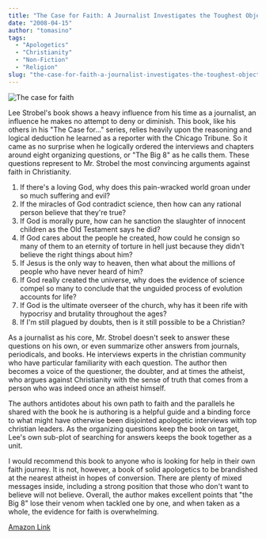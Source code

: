```yaml
---
title: "The Case for Faith: A Journalist Investigates the Toughest Objections to Christianity"
date: "2008-04-15"
author: "tomasino"
tags:
  - "Apologetics"
  - "Christianity"
  - "Non-Fiction"
  - "Religion"
slug: "the-case-for-faith-a-journalist-investigates-the-toughest-objections-to-christianity"
---
```


![The case for faith][]

Lee Strobel's book shows a heavy influence from his time as a
journalist, an influence he makes no attempt to deny or diminish. This
book, like his others in his "The Case for..." series, relies heavily
upon the reasoning and logical deduction he learned as a reporter with
the Chicago Tribune. So it came as no surprise when he logically ordered
the interviews and chapters around eight organizing questions, or "The
Big 8" as he calls them. These questions represent to Mr. Strobel the
most convincing arguments against faith in Christianity.

1.  If there's a loving God, why does this pain-wracked world groan
    under so much suffering and evil?
2.  If the miracles of God contradict science, then how can any rational
    person believe that they're true?
3.  If God is morally pure, how can he sanction the slaughter of
    innocent children as the Old Testament says he did?
4.  If God cares about the people he created, how could he consign so
    many of them to an eternity of torture in hell just because they
    didn't believe the right things about him?
5.  If Jesus is the only way to heaven, then what about the millions of
    people who have never heard of him?
6.  If God really created the universe, why does the evidence of science
    compel so many to conclude that the unguided process of evolution
    accounts for life?
7.  If God is the ultimate overseer of the church, why has it been rife
    with hypocrisy and brutality throughout the ages?
8.  If I'm still plagued by doubts, then is it still possible to be a
    Christian?

As a journalist as his core, Mr. Strobel doesn't seek to answer these
questions on his own, or even summarize other answers from journals,
periodicals, and books. He interviews experts in the christian community
who have particular familiarity with each question. The author then
becomes a voice of the questioner, the doubter, and at times the
atheist, who argues against Christianity with the sense of truth that
comes from a person who was indeed once an atheist himself.

The authors antidotes about his own path to faith and the parallels he
shared with the book he is authoring is a helpful guide and a binding
force to what might have otherwise been disjointed apologetic interviews
with top christian leaders. As the organizing questions keep the book on
target, Lee's own sub-plot of searching for answers keeps the book
together as a unit.

I would recommend this book to anyone who is looking for help in their
own faith journey. It is not, however, a book of solid apologetics to be
brandished at the nearest atheist in hopes of conversion. There are
plenty of mixed messages inside, including a strong position that those
who don't want to believe will not believe. Overall, the author makes
excellent points that "the Big 8" lose their venom when tackled one by
one, and when taken as a whole, the evidence for faith is overwhelming.

[Amazon Link][]

  [The case for faith]: //blog.tomasino.org/images/the_case_for_faith.jpg
  [Amazon Link]: //www.amazon.com/Case-Faith-Journalist-Investigates-Christianity/dp/0310234697/?tag=tomablog-20
